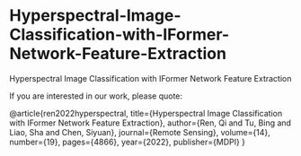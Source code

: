 # Hyperspectral-Image-Classification-with-IFormer-Network-Feature-Extraction
Hyperspectral Image Classification with IFormer Network Feature Extraction

If you are interested in our work, please quote:

@article{ren2022hyperspectral,
  title={Hyperspectral Image Classification with IFormer Network Feature Extraction},
  author={Ren, Qi and Tu, Bing and Liao, Sha and Chen, Siyuan},
  journal={Remote Sensing},
  volume={14},
  number={19},
  pages={4866},
  year={2022},
  publisher={MDPI}
}
